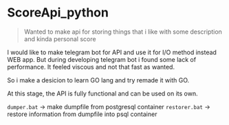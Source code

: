 # ScoreApi_python
> Wanted to make api for storing things that i like with some description and kinda personal score

I would like to make telegram bot for API and use it for I/O method instead WEB app. But during developing telegram bot i found some lack of performance. It feeled viscous and not that fast as wanted.

So i make a desicion to learn GO lang and try remade it with GO.

At this stage, the API is fully functional and can be used on its own.

`dumper.bat` -> make dumpfile from postgresql container
`restorer.bat` -> restore information from dumpfile into psql container
